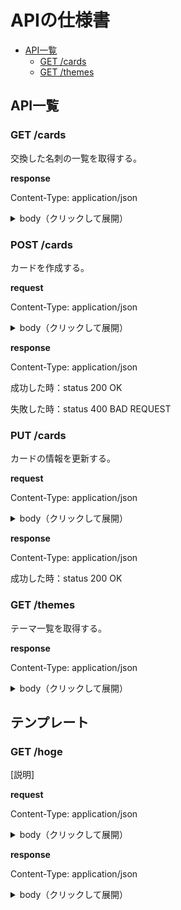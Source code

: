 # APIの仕様書

<!-- START doctoc generated TOC please keep comment here to allow auto update -->
<!-- DON'T EDIT THIS SECTION, INSTEAD RE-RUN doctoc TO UPDATE -->

- [API一覧](#api%E4%B8%80%E8%A6%A7)
  - [GET /cards](#get-cards)
  - [GET /themes](#get-themes)

<!-- END doctoc generated TOC please keep comment here to allow auto update -->

## API一覧

### GET /cards

交換した名刺の一覧を取得する。

**response**

Content-Type: application/json

<details><summary>body（クリックして展開）</summary>
<br>  

```json
{
  "cards": [
    {
      "id": 1,
      "email": "hoge@example.com",
      "phone_number": 00000000000,
      "role": "ホゲホゲ大学大学院一年",
      "address": "ホゲホゲホゲ",
      "url": "https://github.com/tsmrkk/meish/edit/master/API_DOCUMENT.md",
      "user_id": 12
    }
  ]
}
```
</details>

### POST /cards

カードを作成する。

**request**

Content-Type: application/json

<details><summary>body（クリックして展開）</summary>
<br>
 
```json
{
  "email": "hoge@example.com",
  "phone_number": 00000000000,
  "role": "ホゲホゲ大学大学院一年",
  "address": "ホゲホゲホゲ",
  "url": "https://github.com/tsmrkk/meish/edit/master/API_DOCUMENT.md",
  "user_id": 12
}
```

</details>

**response**

Content-Type: application/json

成功した時：status 200 OK

失敗した時：status 400 BAD REQUEST

### PUT /cards

カードの情報を更新する。

**request**

Content-Type: application/json

<details><summary>body（クリックして展開）</summary>
<br>
 
```json
{
  "id": 1,
  "email": "hoge@example.com",
  "phone_number": 00000000000,
  "role": "ホゲホゲ大学大学院一年",
  "address": "ホゲホゲホゲ",
  "url": "https://github.com/tsmrkk/meish/edit/master/API_DOCUMENT.md",
  "user_id": 12
}
```

</details>

**response**

Content-Type: application/json

成功した時：status 200 OK

### GET /themes

テーマ一覧を取得する。

**response**

Content-Type: application/json

<details><summary>body（クリックして展開）</summary>
<br>  

```json
{
  "themes": [
    {
      "id": 1
    }
  ]
}
```
</details>

## テンプレート

### GET /hoge

[説明]

**request**

Content-Type: application/json

<details><summary>body（クリックして展開）</summary>
<br>
 
```json
{
  "hoge": 1
}
```

</details>

**response**

Content-Type: application/json

<details><summary>body（クリックして展開）</summary>
<br>  

```json
{
  "hoge": 1
}
```
</details>
